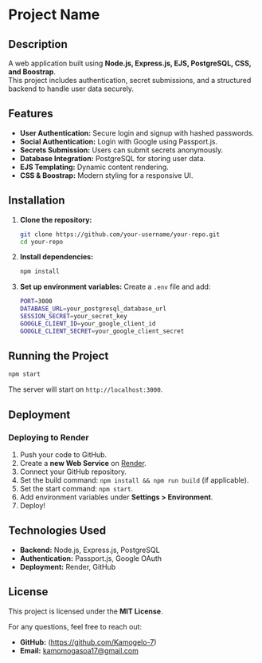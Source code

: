 # Project Name

## Description

A web application built using **Node.js, Express.js, EJS, PostgreSQL, CSS, and Boostrap**. <br> This project includes authentication, secret submissions, and a structured backend to handle user data securely.

## Features

- **User Authentication:** Secure login and signup with hashed passwords.
- **Social Authentication:** Login with Google using Passport.js.
- **Secrets Submission:** Users can submit secrets anonymously.
- **Database Integration:** PostgreSQL for storing user data.
- **EJS Templating:** Dynamic content rendering.
- **CSS & Boostrap:** Modern styling for a responsive UI.

## Installation

1. **Clone the repository:**
   ```sh
   git clone https://github.com/your-username/your-repo.git
   cd your-repo
   ```
2. **Install dependencies:**
   ```sh
   npm install
   ```
3. **Set up environment variables:**
   Create a `.env` file and add:
   ```sh
   PORT=3000
   DATABASE_URL=your_postgresql_database_url
   SESSION_SECRET=your_secret_key
   GOOGLE_CLIENT_ID=your_google_client_id
   GOOGLE_CLIENT_SECRET=your_google_client_secret
   ```

## Running the Project

```sh
npm start
```

The server will start on `http://localhost:3000`.

## Deployment

### Deploying to Render

1. Push your code to GitHub.
2. Create a **new Web Service** on [Render](https://render.com/).
3. Connect your GitHub repository.
4. Set the build command: `npm install && npm run build` (if applicable).
5. Set the start command: `npm start`.
6. Add environment variables under **Settings > Environment**.
7. Deploy!

## Technologies Used

- **Backend:** Node.js, Express.js, PostgreSQL
- **Authentication:** Passport.js, Google OAuth
- **Deployment:** Render, GitHub

## License

This project is licensed under the **MIT License**.

For any questions, feel free to reach out:

- **GitHub:** (https://github.com/Kamogelo-7)
- **Email:** kamomogasoa17@gmail.com
